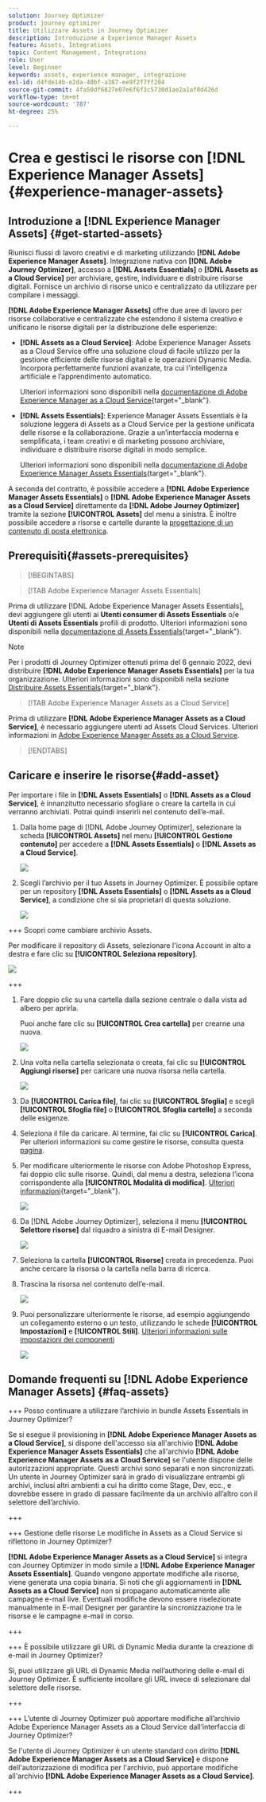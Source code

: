 ```yaml
---
solution: Journey Optimizer
product: journey optimizer
title: Utilizzare Assets in Journey Optimizer
description: Introduzione a Experience Manager Assets
feature: Assets, Integrations
topic: Content Management, Integrations
role: User
level: Beginner
keywords: assets, experience manager, integrazione
exl-id: d4fde14b-e2da-40bf-a387-ee9f2f7ff204
source-git-commit: 4fa50df6827e07e6f6f3c5730d1ae2a1af0d426d
workflow-type: tm+mt
source-wordcount: '787'
ht-degree: 25%

---
```


# Crea e gestisci le risorse con [!DNL Experience Manager Assets]{#experience-manager-assets}

## Introduzione a [!DNL Experience Manager Assets] {#get-started-assets}

Riunisci flussi di lavoro creativi e di marketing utilizzando **[!DNL Adobe Experience Manager Assets]**. Integrazione nativa con **[!DNL Adobe Journey Optimizer]**, accesso a **[!DNL Assets Essentials]** o **[!DNL Assets as a Cloud Service]** per archiviare, gestire, individuare e distribuire risorse digitali. Fornisce un archivio di risorse unico e centralizzato da utilizzare per compilare i messaggi.

**[!DNL Adobe Experience Manager Assets]** offre due aree di lavoro per risorse collaborative e centralizzate che estendono il sistema creativo e unificano le risorse digitali per la distribuzione delle esperienze:

* **[!DNL Assets as a Cloud Service]**: Adobe Experience Manager Assets as a Cloud Service offre una soluzione cloud di facile utilizzo per la gestione efficiente delle risorse digitali e le operazioni Dynamic Media. Incorpora perfettamente funzioni avanzate, tra cui l’intelligenza artificiale e l’apprendimento automatico.

  Ulteriori informazioni sono disponibili nella [documentazione di Adobe Experience Manager as a Cloud Service](https://experienceleague.adobe.com/docs/experience-manager-cloud-service/content/assets/overview.html){target="_blank"}.

* **[!DNL Assets Essentials]**: Experience Manager Assets Essentials è la soluzione leggera di Assets as a Cloud Service per la gestione unificata delle risorse e la collaborazione. Grazie a un’interfaccia moderna e semplificata, i team creativi e di marketing possono archiviare, individuare e distribuire risorse digitali in modo semplice.

  Ulteriori informazioni sono disponibili nella [documentazione di Adobe Experience Manager Assets Essentials](https://experienceleague.adobe.com/docs/experience-manager-assets-essentials/help/introduction.html){target="_blank"}.

A seconda del contratto, è possibile accedere a **[!DNL Adobe Experience Manager Assets Essentials]** o **[!DNL Adobe Experience Manager Assets as a Cloud Service]** direttamente da **[!DNL Adobe Journey Optimizer]** tramite la sezione **[!UICONTROL Assets]** del menu a sinistra. È inoltre possibile accedere a risorse e cartelle durante la [progettazione di un contenuto di posta elettronica](../email/get-started-email-design.md).

## Prerequisiti{#assets-prerequisites}

>[!BEGINTABS]

>[!TAB Adobe Experience Manager Assets Essentials]

Prima di utilizzare [!DNL Adobe Experience Manager Assets Essentials], devi aggiungere gli utenti ai **Utenti consumer di Assets Essentials** o/e **Utenti di Assets Essentials** profili di prodotto. Ulteriori informazioni sono disponibili nella [documentazione di Assets Essentials](https://experienceleague.adobe.com/docs/experience-manager-assets-essentials/help/get-started-admins/deploy-administer.html#add-user-groups){target="_blank"}.

>[!NOTE]
>Per i prodotti di Journey Optimizer ottenuti prima del 6 gennaio 2022, devi distribuire **[!DNL Adobe Experience Manager Assets Essentials]** per la tua organizzazione. Ulteriori informazioni sono disponibili nella sezione [Distribuire Assets Essentials](https://experienceleague.adobe.com/docs/experience-manager-assets-essentials/help/deploy-administer.html?lang=it){target="_blank"}.

>[!TAB Adobe Experience Manager Assets as a Cloud Service]

Prima di utilizzare **[!DNL Adobe Experience Manager Assets as a Cloud Service]**, è necessario aggiungere utenti ad Assets Cloud Services. Ulteriori informazioni in [Adobe Experience Manager Assets as a Cloud Service](https://experienceleague.adobe.com/docs/experience-manager-cloud-service/content/security/ims-support.html).

>[!ENDTABS]

## Caricare e inserire le risorse{#add-asset}

Per importare i file in **[!DNL Assets Essentials]** o **[!DNL Assets as a Cloud Service]**, è innanzitutto necessario sfogliare o creare la cartella in cui verranno archiviati. Potrai quindi inserirli nel contenuto dell’e-mail.

1. Dalla home page di [!DNL Adobe Journey Optimizer], selezionare la scheda **[!UICONTROL Assets]** nel menu **[!UICONTROL Gestione contenuto]** per accedere a **[!DNL Assets Essentials]** o **[!DNL Assets as a Cloud Service]**.

   ![](assets/media_library_1.png)

1. Scegli l’archivio per il tuo Assets in Journey Optimizer. È possibile optare per un repository **[!DNL Assets Essentials]** o **[!DNL Assets as a Cloud Service]**, a condizione che si sia proprietari di questa soluzione.

   ![](assets/media_library_4.png)

+++ Scopri come cambiare archivio Assets.

   Per modificare il repository di Assets, selezionare l&#39;icona Account in alto a destra e fare clic su **[!UICONTROL Seleziona repository]**.

   ![](assets/media_library_3.png)

+++

1. Fare doppio clic su una cartella dalla sezione centrale o dalla vista ad albero per aprirla.

   Puoi anche fare clic su **[!UICONTROL Crea cartella]** per crearne una nuova.

   ![](assets/media_library_8.png)

1. Una volta nella cartella selezionata o creata, fai clic su **[!UICONTROL Aggiungi risorse]** per caricare una nuova risorsa nella cartella.

   ![](assets/media_library_2.png)

1. Da **[!UICONTROL Carica file]**, fai clic su **[!UICONTROL Sfoglia]** e scegli **[!UICONTROL Sfoglia file]** o **[!UICONTROL Sfoglia cartelle]** a seconda delle esigenze.

1. Seleziona il file da caricare. Al termine, fai clic su **[!UICONTROL Carica]**. Per ulteriori informazioni su come gestire le risorse, consulta questa [pagina](https://experienceleague.adobe.com/docs/experience-manager-assets-essentials/help/manage-organize.html).

1. Per modificare ulteriormente le risorse con Adobe Photoshop Express, fai doppio clic sulle risorse. Quindi, dal menu a destra, seleziona l’icona corrispondente alla **[!UICONTROL Modalità di modifica]**. [Ulteriori informazioni](https://experienceleague.adobe.com/docs/experience-manager-assets-essentials/help/edit-images.html){target="_blank"}.

   ![](assets/media_library_12.png)

1. Da [!DNL Adobe Journey Optimizer], seleziona il menu **[!UICONTROL Selettore risorse]** dal riquadro a sinistra di E-mail Designer.

   ![](assets/media_library_5.png)

1. Seleziona la cartella **[!UICONTROL Risorse]** creata in precedenza. Puoi anche cercare la risorsa o la cartella nella barra di ricerca.

1. Trascina la risorsa nel contenuto dell’e-mail.

   ![](assets/media_library_6.png)

1. Puoi personalizzare ulteriormente le risorse, ad esempio aggiungendo un collegamento esterno o un testo, utilizzando le schede **[!UICONTROL Impostazioni]** e **[!UICONTROL Stili]**. [Ulteriori informazioni sulle impostazioni dei componenti](../email/content-components.md)

   ![](assets/media_library_13.png)

   <!--
    After adding your asset to your email, use the **[!UICONTROL Find similar Stock photos]** option to locate Stock photos that match the content, color, and composition of your image. [Learn more about Adobe Stock](stock.md).

    Note that this option is available for licensed/unlicensed Stock images and images from your Assets folder. 

    ![](assets/media_library_14.png)
    -->


## Domande frequenti su [!DNL Adobe Experience Manager Assets] {#faq-assets}

+++ Posso continuare a utilizzare l’archivio in bundle Assets Essentials in Journey Optimizer?

Se si esegue il provisioning in **[!DNL Adobe Experience Manager Assets as a Cloud Service]**, si dispone dell&#39;accesso sia all&#39;archivio **[!DNL Adobe Experience Manager Assets Essentials]** che all&#39;archivio **[!DNL Adobe Experience Manager Assets as a Cloud Service]** se l&#39;utente dispone delle autorizzazioni appropriate. Questi archivi sono separati e non sincronizzati. Un utente in Journey Optimizer sarà in grado di visualizzare entrambi gli archivi, inclusi altri ambienti a cui ha diritto come Stage, Dev, ecc., e dovrebbe essere in grado di passare facilmente da un archivio all’altro con il selettore dell’archivio.

+++

+++ Gestione delle risorse Le modifiche in Assets as a Cloud Service si riflettono in Journey Optimizer?

**[!DNL Adobe Experience Manager Assets as a Cloud Service]** si integra con Journey Optimizer in modo simile a **[!DNL Adobe Experience Manager Assets Essentials]**. Quando vengono apportate modifiche alle risorse, viene generata una copia binaria. Si noti che gli aggiornamenti in **[!DNL Assets as a Cloud Service]** non si propagano automaticamente alle campagne e-mail live. Eventuali modifiche devono essere riselezionate manualmente in E-mail Designer per garantire la sincronizzazione tra le risorse e le campagne e-mail in corso.

+++

+++ È possibile utilizzare gli URL di Dynamic Media durante la creazione di e-mail in Journey Optimizer?

Sì, puoi utilizzare gli URL di Dynamic Media nell’authoring delle e-mail di Journey Optimizer. È sufficiente incollare gli URL invece di selezionare dal selettore delle risorse.

+++

+++ L’utente di Journey Optimizer può apportare modifiche all’archivio Adobe Experience Manager Assets as a Cloud Service dall’interfaccia di Journey Optimizer?

Se l&#39;utente di Journey Optimizer è un utente standard con diritto **[!DNL Adobe Experience Manager Assets as a Cloud Service]** e dispone dell&#39;autorizzazione di modifica per l&#39;archivio, può apportare modifiche all&#39;archivio **[!DNL Adobe Experience Manager Assets as a Cloud Service]**.

+++
